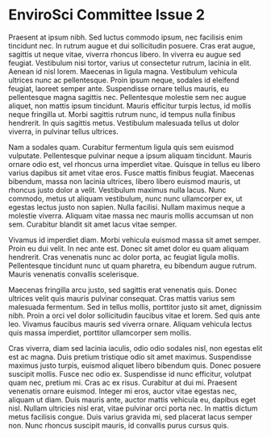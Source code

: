 # EnviroSci Committee Issue 2
Praesent at ipsum nibh. Sed luctus commodo ipsum, nec facilisis enim tincidunt nec. In rutrum augue et dui sollicitudin posuere. Cras erat augue, sagittis ut neque vitae, viverra rhoncus libero. In viverra eu augue sed feugiat. Vestibulum nisi tortor, varius ut consectetur rutrum, lacinia in elit. Aenean id nisl lorem. Maecenas in ligula magna. Vestibulum vehicula ultrices nunc ac pellentesque. Proin ipsum neque, sodales id eleifend feugiat, laoreet semper ante. Suspendisse ornare tellus mauris, eu pellentesque magna sagittis nec. Pellentesque molestie sem nec augue aliquet, non mattis ipsum tincidunt. Mauris efficitur turpis lectus, id mollis neque fringilla ut. Morbi sagittis rutrum nunc, id tempus nulla finibus hendrerit. In quis sagittis metus. Vestibulum malesuada tellus ut dolor viverra, in pulvinar tellus ultrices.

Nam a sodales quam. Curabitur fermentum ligula quis sem euismod vulputate. Pellentesque pulvinar neque a ipsum aliquam tincidunt. Mauris ornare odio est, vel rhoncus urna imperdiet vitae. Quisque in tellus eu libero varius dapibus sit amet vitae eros. Fusce mattis finibus feugiat. Maecenas bibendum, massa non lacinia ultrices, libero libero euismod mauris, ut rhoncus justo dolor a velit. Vestibulum maximus nulla lacus. Nunc commodo, metus ut aliquam vestibulum, nunc nunc ullamcorper ex, ut egestas lectus justo non sapien. Nulla facilisi. Nullam maximus neque a molestie viverra. Aliquam vitae massa nec mauris mollis accumsan ut non sem. Curabitur blandit sit amet lacus vitae semper.

Vivamus id imperdiet diam. Morbi vehicula euismod massa sit amet semper. Proin eu dui velit. In nec ante est. Donec sit amet dolor eu quam aliquam hendrerit. Cras venenatis nunc ac dolor porta, ac feugiat ligula mollis. Pellentesque tincidunt nunc ut quam pharetra, eu bibendum augue rutrum. Mauris venenatis convallis scelerisque.

Maecenas fringilla arcu justo, sed sagittis erat venenatis quis. Donec ultrices velit quis mauris pulvinar consequat. Cras mattis varius sem malesuada fermentum. Sed in tellus mollis, porttitor justo sit amet, dignissim nibh. Proin a orci vel dolor sollicitudin faucibus vitae et lorem. Sed quis ante leo. Vivamus faucibus mauris sed viverra ornare. Aliquam vehicula lectus quis massa imperdiet, porttitor ullamcorper sem mollis.

Cras viverra, diam sed lacinia iaculis, odio odio sodales nisl, non egestas elit est ac magna. Duis pretium tristique odio sit amet maximus. Suspendisse maximus justo turpis, euismod aliquet libero bibendum quis. Donec posuere suscipit mollis. Fusce nec odio ex. Suspendisse id nunc efficitur, volutpat quam nec, pretium mi. Cras ac ex risus. Curabitur at dui mi. Praesent venenatis ornare euismod. Integer mi eros, auctor vitae egestas nec, aliquam ut diam. Duis mauris ante, auctor mattis vehicula eu, dapibus eget nisl. Nullam ultricies nisl erat, vitae pulvinar orci porta nec. In mattis dictum metus facilisis congue. Duis varius gravida mi, sed placerat lacus semper non. Nunc rhoncus suscipit mauris, id convallis purus cursus quis.
